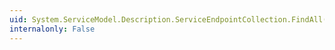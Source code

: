 ```yaml
---
uid: System.ServiceModel.Description.ServiceEndpointCollection.FindAll(System.Type)
internalonly: False
---
```


